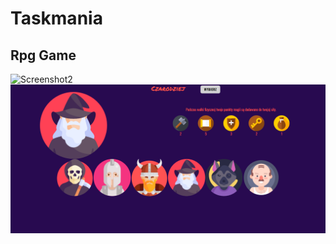 # Taskmania

## Rpg Game

![Screenshot2](./other/players.png)
![Screenshot3](./src/other/players.png)
